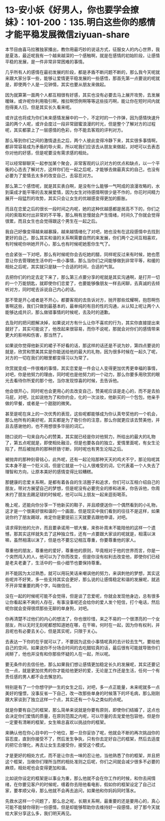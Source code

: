 # 13-安小妖《好男人，你也要学会撩妹》：101-200：135.明白这些你的感情才能平稳发展微信ziyuan-share

本节目由喜马拉雅独家播出，教你用最巧妙的说话方式，征服女人的内心世界，我是夏洛，最近呢我有一个越来越深的一个感触啊，就是在感情的初始阶段，让感情平稳的发展，是一件非常非常困难的事情。

几乎所有人的感情在最初发展的阶段，都是矛盾不断问题不断的，那么我今天呢就来跟大家分享一些，能够让爱情更平稳发展的一些感悟，那首先第一点要说的呢就是，即使两个人是一见钟情，其实也要从朋友来做起。

因为就算第一面两个人都互相很有好感，其实也没有必要去马上展开攻势，去发展暧昧，或许呢你利用吸引啊，推拉啊惯例啊等等这些技巧啊，能让你在短时间内就抱得美人归，但是其实长久看来呢。

或许这也将成为你们未来感情发展中的一个，不定时的一个炸弹，因为感情快速升温的两个人呢，或许会度过一段非常甜蜜浪漫的时光，但是整个了解对方的过程呢，其实都蒙上了一层感情的色彩，你不能去客观的评判对方。

那么等到你们之间的激情退去之后，两个人彼此变得冷静下来，其实很多事情啊，都非常容易成为矛盾的导火索，所以呢我们应该去从朋友来做起，对吧可以去表态你对他的好感，但是呢要没有需求感的相处。

可以经常聊聊天一起参加某个聚会，非常客观的认识对方的优点和缺点，以一个平衡的心态去了解对方，这样你们在一起之后呢，才能够去做最真实的自己，也没有必要为了爱情去太多的改变自己，去容忍对方。

那么第二个感悟呢，就是其实表白啊，是没有什么能够一气呵成的浪漫攻略的，水到渠成才能平等的去发展爱情，因为女生对待感情啊很少是不作的，你花时间精力展开一段猛烈的攻势，其实只会让女生的优越感变得更加的膨胀。

而且在恋爱之后的很长一段时间之内呢，她的这种优越感都是居高不下的，你们之间的索取和付出非常的不平等，那么稍有怠慢就会产生情绪，时间久了你就会觉得很累，而且女生也会觉得跟这个男生在一起之后。

我自己好像变得越来越暴躁，越来越情绪化了对吧，她也没有在这段感情中去找到更好的自己，那么其实和谐的关系啊需要自然的来发展，你们两个之间互相喜欢，有时候呢你哄她开开心，那么也有时候呢她惹你生气了。

也会紧张一下对吧，那么有时候呢你会去吃她的醋，同样呢反过来有时候，她也愿意让你去管理她生活中的一些小事情，那么当你们之间能够做到非常平等，和缓的相处之后呢，其实就只是缺一个合适的时间，合适的气氛。

去把你们的约定去定下来了，那么第三点要分享的呢就是其实沟通啊，是打开一切的一个万能钥匙，就即使你们恋爱了，也要能够像朋友一样去闲聊，去真诚的去倾听对方，同时呢去诉说自己内心的话。

那不管是开心或者是不开心，都要客观的去告诉对方，抛开那些炫耀啊，抱怨啊伤害啊这些，我们只做到最基本的，最单纯的有目的性的沟通，从认知上呢让两个人能够达成共识，那么做错事情的时候呢，去及时的道歉。

去及时的把问题解决掉，如果说对方有什么让你不喜欢的行为，其实你直接提出来就好了，其实可能说了，他改起来很容易，而你不说呢，那就会对你们的感情带来更大的影响和伤害，那当然了。

如果说你觉得他新买的裙子不好看的话，那这样的话还是不说为妙，第四点要说的就是，欣赏和赞美其实是你能送给他的最大的礼物，因为很多时候在一起久了呢，对方的一切在我们的眼里都变得习以为常了。

欣赏就变成一件很难的事情，其实恋爱是一件会让人变得更加优秀更幸福的事情，对吧，你是他努力的理由，同时呢也是他努力的一个动力，那么你要多用欣赏的眼光去看待你所爱的那个他，当你发现惊喜的时候，去告诉他。

他会很开心，同时呢也会更用心的去改变自己，赞美呢应该是走心的，而不是去拍马屁，对吧，比如说他为了和你约会，化的一次淡妆，他新买的一个包包，他亲手做的早餐，或者是一个甜甜的微笑。

甚至是呢在床上的一次优秀的表现，这些呢都能够成为你认真夸奖他的一个机会，那么他所有的美好呢，其实都是为了吸引你的注意，那么你就更应该去赞美他，并且去感谢他的，也不用想很多华丽的词汇。

随口说的一句来自内心的赞美，其实就已经是你对他努力，所给出的最大的礼物了，第五点呢就是，即使相处融洽，但是也要各自的独立，爱情里面呢，有女生沦陷了，然后被抛弃的那种肝肠寸断，同时呢也有男生沦陷之后。

被抛弃的那种刻骨铭心，此外呢，还有一起沦陷那种天天的鸡犬不宁，那沦陷呢其实本身不是一个贬义词，但是它就是一个让人很难受的词，它代表着一个人失去了理智和方向，让原本美好的感情变得比较糟糕。

那健康的恋爱关系啊，是都有着各自的生活圈子和追求，你们可以互相介绍自己的朋友，带对方展望自己的梦想，但是呢没有必要完全的掺和进来，你告诉他，你周末约了朋友去踢足球的时候呢，他可以叫上朋友一起来逛街喝茶。

晚上呢，还能向你分享一下他新买的鞋子，并且顺便送你一个偶然看到的小礼物，这才是一个很美好很和谐的一个画面，但是现实中我们看到的往往不是这样，如果说你约了朋友踢球，肯定你是要提前三天就要去跟他申请，对吧。

请求得到他的允许，而且要承诺用一顿大餐，来弥补周末不能陪他的这样一个遗憾，那其实这样就失去了这种独立性，还有一点要跟大家谈的呢就是，相濡以沫嘛，虽然相濡以沫了，但是也不要忘记相互尊重，你要尊重他的家人。

尊重他的朋友，尊重他的爱好，尊重他的原则，毕竟相对于他的世界而言，你是一个突然闯入的人，他可以为了你而改变，但是你没有权利去改变他，即使你们已经是老夫老妻了，生活中的一些小细节也要保持尊重。

并不能因为太过熟悉，就可以用玩笑话来嘲讽他的努力，来讽刺他的梦想，其实这些呢并不好笑，多一些支持其实会更好，那么说的让感情稳定和谐的发展呢，就逃不开非常重要的两个字，叫做信任。

没在一起的时候呢可能不会觉得，但是谈了恋爱呢，你就会发现他身边，总有很多让你看起来不爽的人存在，有事没事呢还会给你的爱人发个短信，打个电话，然后呢你就会变得很烦那些无聊的单身狗，对吧。

你再清楚不过他们的内心的想法了，你也很珍惜，来之不易的一个很漂亮的一个女朋友，所以无时无刻呢都想知道她在哪，在干嘛，何时在一起，因为你有权利，并且呢也有必要去关心，但是其实呢，只限于关心。

去表达一下你的在乎就可以了，不要因为这些小事情呢真的去计较去生气，要给他自己的空间，如果说你不分场合时间的去吃醋较真的话，最后很有可能就导致你们闹掰了，他也并没有和你那些怀疑的人在一起，所以呢。

要无条件的去信任他，那么如果我们想让感情更加稳定长久的发展呢，其实还要记住一点，就是更加优秀的你才能给他更好的爱，无论是工作还是生活，任何一个有责任感的男人都不会去懈怠的。

特别是有了一个你想守护一生的女生之后，对吧，多一点正能量，未来呢就多一点美好的憧憬，没事反省一下自己，改一改那些单身的时候落下的坏毛病，那么刚刚跟大家谈到了独立这样一个点，其实还有一个与之类似的点呢。

就是你要有自己的框架，那么简单来说就是你要有原则，即使你们结婚了，这点也会决定你们爱情的质量，在原则范围之内呢，可以尽量的去宠爱他包容他，但是你一定要有清晰的框架，女生嘛总喜欢以挑战你的框架。

来确认他在你心目中的一个地位，那一旦你妥协了呢，他就会不断的再次挑战你的容忍度，直到你接受不了，然后发生争执，只有你去定好自己的框架，然后去适度的把它合理化，再去让女生去接受你，接受这个模式。

才是更好的相处方式，而不是让你去一味的忍让他，当他熟悉了你的框架，并且把这个框架，当做你们理所当然的相处准则之后呢，你们之间就会减少很多不必要的麻烦，相处呢也会变得更加和谐。

比如说你设定的框架是以事业为重，那么他就不会在你工作的时候，和你去闹情绪，在你要见客户的时候呢，缠着你去陪他看电影，假如你的框架设定了自己过家，要孝顺父母，那么他就不会再去追问，如果他和你妈妈同时落水。

先救水这样一个问题了，那么总之呢，长期关系啊，最重要的还是要用心的，真心可能不能替你得到一份感情，但是却能够帮助你去维持好一段感情，好了那今天就给大家分享这么多，我们明天再见。

